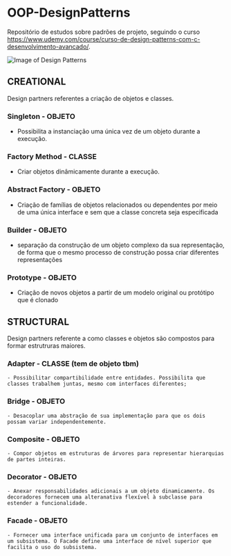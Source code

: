 # OOP-DesignPatterns

Repositório de estudos sobre padrões de projeto, seguindo o curso https://www.udemy.com/course/curso-de-design-patterns-com-c-desenvolvimento-avancado/.

![Image of Design Patterns](https://github.com/RomeroGabriel/OOP-DesignPatterns/blob/master/mapa.jpg)

## CREATIONAL
  Design partners referentes a criação de objetos e classes.
  ### Singleton - OBJETO
  - Possibilita a instanciação uma única vez de um objeto durante a execução.
  
  ### Factory Method - CLASSE
  - Criar objetos dinâmicamente durante a execução.

  ### Abstract Factory - OBJETO
  - Criação de famílias de objetos relacionados ou dependentes por meio de uma única interface e sem que a classe concreta seja especificada

  ### Builder - OBJETO
  - separação da construção de um objeto complexo da sua representação, de forma que o mesmo processo de construção possa criar diferentes representações

  ### Prototype - OBJETO
  - Criação de novos objetos a partir de um modelo original ou protótipo que é clonado


## STRUCTURAL
  Design partners referente a como classes e objetos são compostos para formar estrutruras maiores.

  ### Adapter - CLASSE (tem de objeto tbm)
	- Possibilitar compartibilidade entre entidades. Possibilita que classes trabalhem juntas, mesmo com interfaces diferentes;
  
  ### Bridge - OBJETO
	- Desacoplar uma abstração de sua implementação para que os dois possam variar independentemente. 

  ### Composite - OBJETO
	- Compor objetos em estruturas de árvores para representar hierarquias de partes inteiras.

  ### Decorator - OBJETO
	- Anexar responsabilidades adicionais a um objeto dinamicamente. Os decoradores fornecem uma alteranativa flexível à subclasse para estender a funcionalidade.

  ### Facade - OBJETO
	- Fornecer uma interface unificada para um conjunto de interfaces em um subsistema. O Facade define uma interface de nível superior que facilita o uso do subsistema.




	

